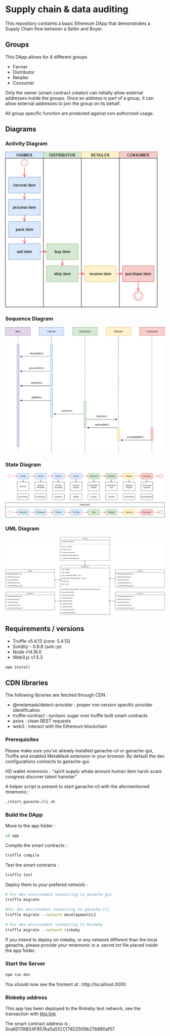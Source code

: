 # Supply chain & data auditing

This repository containts a basic Ethereum DApp that demonstrates a Supply Chain flow between a Seller and Buyer. 

## Groups

This DApp allows for 4 different groups

- Farmer
- Distributor
- Retailer
- Consumer

Only the owner (smart contract creator) can initially allow external addresses inside the groups.
Once an address is part of a group, it can allow external addresses to join the group on its behalf.

All group specific function are protected against non authorized usage.

## Diagrams

### Activity Diagram 

![Activity](https://github.com/hroussille/BC-SupplyChain/blob/master/images/Activity.png)

### Sequence Diagram

![Sequence](https://github.com/hroussille/BC-SupplyChain/blob/master/images/Sequence.png)

### State Diagram

![State](https://github.com/hroussille/BC-SupplyChain/blob/master/images/State.png)

### UML Diagram

![UML](https://github.com/hroussille/BC-SupplyChain/blob/master/images/UML.png)


## Requirements / versions

- Truffle v5.4.13 (core: 5.4.13)
- Solidity - 0.8.8 (solc-js)
- Node v14.16.0
- Web3.js v1.5.3

```sh
npm install
```

## CDN libraries

The following libraries are fetched through CDN :
- @metamask/detect-provider : proper non version specific provider identification
- truffle-contract : syntaxic sugar over truffle built smart contracts
- axios : clean REST requests
- web3 : interact with the Ethereum blockchain

### Prerequisites

Please make sure you've already installed ganache-cli or ganache-gui, Truffle and enabled MetaMask extension in your browser.
By default the dev configurations connects to ganache-gui.

HD wallet mnemonic : "spirit supply whale amount human item harsh scare congress discover talent hamster"

A helper script is present to start ganache-cli with the aformentioned mnemonic :

```sh
./start_ganache-cli.sh
```

### Build the DApp

Move to the app folder :

```sh
cd app
```

Compile the smart contracts :

```sh
truffle compile
```

Test the smart contracts :

```sh
truffle test
```

Deploy them to your prefered network :

```sh
# For dev environment connecting to ganache-gui
truffle migrate
```

```sh
#For dev environment connecting to ganache-cli
truffle migrate --network developmentCLI
```

```sh
# For dev environment connecting to Rinkeby
truffle migrate --network rinkeby
```

If you intend to deploy on rinkeby, or any network different than the local ganache, please provide your mnemonic in a .secret.txt file placed inside the app folder.

### Start the Server

```sh
npm run dev
```

You should now see the frontent at : http://localhost:3000


### Rinkeby address

This app has been deployed to the Rinkeby test network, see the transaction with [this link](https://rinkeby.etherscan.io/tx/0xf44c7d04e80169be86ffaddb18713f6a2a2b47e2e50d4fc19fc1a251e9ade301)

The smart contract address is : 0xa6D17AB24F857Aa5a51CCf74D2509b27b880af57
